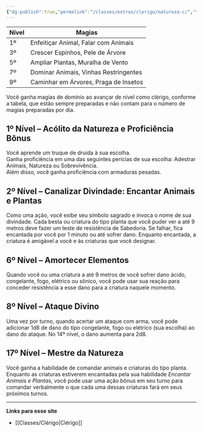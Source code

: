 ```yaml
---
{"dg-publish":true,"permalink":"/classes/extras/clerigo/natureza-c/","tags":["Sub-Classes Clérigo"]}
---
```



| Nível | Magias                           |
|-------|----------------------------------|
| 1º    | Enfeitiçar Animal, Falar com Animais |
| 3º    | Crescer Espinhos, Pele de Árvore  |
| 5º    | Ampliar Plantas, Muralha de Vento |
| 7º    | Dominar Animais, Vinhas Restringentes |
| 9º    | Caminhar em Árvores, Praga de Insetos |

Você ganha magias de domínio ao avançar de nível como clérigo, conforme a tabela, que estão sempre preparadas e não contam para o número de magias preparadas por dia.

## 1º Nível – Acólito da Natureza e Proficiência Bônus
Você aprende um truque de druida à sua escolha.  
Ganha proficiência em uma das seguintes perícias de sua escolha: Adestrar Animais, Natureza ou Sobrevivência.  
Além disso, você ganha proficiência com armaduras pesadas.

## 2º Nível – Canalizar Divindade: Encantar Animais e Plantas
Como uma ação, você exibe seu símbolo sagrado e invoca o nome de sua divindade. Cada besta ou criatura do tipo planta que você puder ver a até 9 metros deve fazer um teste de resistência de Sabedoria. Se falhar, fica encantada por você por 1 minuto ou até sofrer dano. Enquanto encantada, a criatura é amigável a você e às criaturas que você designar.

## 6º Nível – Amortecer Elementos
Quando você ou uma criatura a até 9 metros de você sofrer dano ácido, congelante, fogo, elétrico ou sônico, você pode usar sua reação para conceder resistência a esse dano para a criatura naquele momento.

## 8º Nível – Ataque Divino
Uma vez por turno, quando acertar um ataque com arma, você pode adicionar 1d8 de dano do tipo congelante, fogo ou elétrico (sua escolha) ao dano do ataque. No 14º nível, o dano aumenta para 2d8.

## 17º Nível – Mestre da Natureza
Você ganha a habilidade de comandar animais e criaturas do tipo planta. Enquanto as criaturas estiverem encantadas pela sua habilidade *Encantar Animais e Plantas*, você pode usar uma ação bônus em seu turno para comandar verbalmente o que cada uma dessas criaturas fará em seus próximos turnos.
___
**Links para esse site**  
- [[Classes/Clérigo\|Clérigo]]
